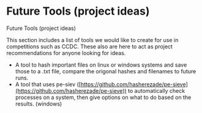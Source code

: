 # Future Tools (project ideas)

Future Tools (project ideas)

This section includes a list of tools we would like to create for use in competitions such as CCDC. These also are here to act as project recommendations for anyone looking for ideas.

* A tool to hash important files on linux or windows systems and save those to a .txt file, compare the origonal hashes and filenames to future runs.
* A tool that uses pe-siev ([https://github.com/hasherezade/pe-sieve](https://github.com/hasherezade/pe-sieve)) to automatically check processes on a system, then give options on what to do based on the results. (windows)
